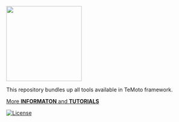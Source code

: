 <p align="left">
  <img src="https://github.com/temoto-framework/temoto/wiki/figures/temoto_logo_embedded_onb.png" class="center" width="200"/>
</p>

This repository bundles up all tools available in TeMoto framework.


[More **INFORMATON** and **TUTORIALS**](https://github.com/temoto-framework/temoto/wiki)  

[![License](https://img.shields.io/badge/License-Apache%202.0-blue.svg)](https://opensource.org/licenses/Apache-2.0)
